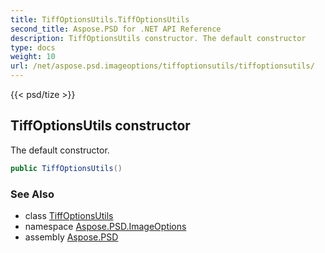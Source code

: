 ```yaml
---
title: TiffOptionsUtils.TiffOptionsUtils
second_title: Aspose.PSD for .NET API Reference
description: TiffOptionsUtils constructor. The default constructor
type: docs
weight: 10
url: /net/aspose.psd.imageoptions/tiffoptionsutils/tiffoptionsutils/
---
```

{{< psd/tize >}}
## TiffOptionsUtils constructor

The default constructor.

```csharp
public TiffOptionsUtils()
```

### See Also

* class [TiffOptionsUtils](../)
* namespace [Aspose.PSD.ImageOptions](../../../aspose.psd.imageoptions/)
* assembly [Aspose.PSD](../../../)


